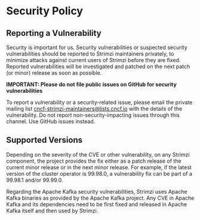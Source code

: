# Security Policy

## Reporting a Vulnerability

Security is important for us. 
Security vulnerabilities or suspected security vulnerabilities should be reported to Strimzi maintainers privately, to minimize attacks against current users of Strimzi before they are fixed. 
Reported vulnerabilities will be investigated and patched on the next patch (or minor) release as soon as possible.

**IMPORTANT: Please do not file public issues on GitHub for security vulnerabilities**

To report a vulnerability or a security-related issue, please email the private mailing list [cncf-strimzi-maintainers@lists.cncf.io](mailto:cncf-strimzi-maintainers@lists.cncf.io) with the details of the vulnerability.
Do not report non-security-impacting issues through this channel.
Use GitHub issues instead.

## Supported Versions

Depending on the severity of the CVE or other vulnerability, on any Strimzi component, the project provides the fix either as a patch release of the current minor release or in the next minor release.
For example, if the latest version of the cluster operator is 99.98.0, a vulnerability fix can be part of a 99.98.1 and/or 99.99.0.

Regarding the Apache Kafka security vulnerabilities, Strimzi uses Apache Kafka binaries as provided by the Apache Kafka project.
Any CVE in Apache Kafka and its dependencies need to be first fixed and released in Apache Kafka itself and then used by Strimzi.